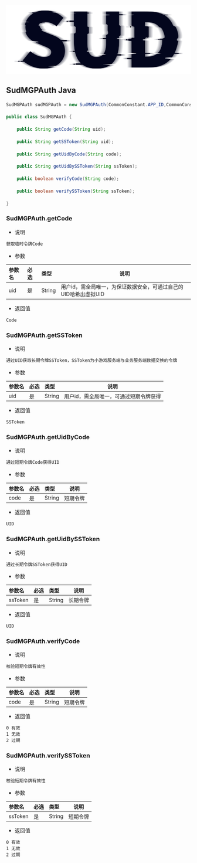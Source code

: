 #

![SUD](../../Resource/logo.png)

## SudMGPAuth Java

```java
SudMGPAuth sudMGPAuth = new SudMGPAuth(CommonConstant.APP_ID,CommonConstant.APP_SECRET);

public class SudMGPAuth {

    public String getCode(String uid);

    public String getSSToken(String uid);

    public String getUidByCode(String code);

    public String getUidBySSToken(String ssToken);

    public boolean verifyCode(String code);

    public boolean verifySSToken(String ssToken);

}
```

### SudMGPAuth.getCode

- 说明

```txt
获取临时令牌Code
```

- 参数

|参数名|必选|类型|说明|
|:----|:---|:-----|-----|
|uid|是|String|用户id，需全局唯一，为保证数据安全，可通过自己的UID哈希出虚拟UID|

- 返回值

```txt
Code
```

### SudMGPAuth.getSSToken

- 说明

```txt
通过UID获取长期令牌SSToken，SSToken为小游戏服务端与业务服务端数据交换的令牌
```

- 参数

|参数名|必选|类型|说明|
|:----|:---|:-----|-----|
|uid|是|String|用户id，需全局唯一，可通过短期令牌获得|

- 返回值

```txt
SSToken
```

### SudMGPAuth.getUidByCode

- 说明

```txt
通过短期令牌Code获得UID
```

- 参数

|参数名|必选|类型|说明|
|:----|:---|:-----|-----|
|code|是|String|短期令牌|

- 返回值

```txt
UID
```

### SudMGPAuth.getUidBySSToken

- 说明

```txt
通过长期令牌SSToken获得UID
```

- 参数

|参数名|必选|类型|说明|
|:----|:---|:-----|-----|
|ssToken|是|String|长期令牌|

- 返回值

```txt
UID
```

### SudMGPAuth.verifyCode

- 说明

```txt
校验短期令牌有效性
```

- 参数

|参数名|必选|类型|说明|
|:----|:---|:-----|-----|
|code|是|String|短期令牌|

- 返回值

```txt
0 有效
1 无效
2 过期
```

### SudMGPAuth.verifySSToken

- 说明

```txt
校验短期令牌有效性
```

- 参数

|参数名|必选|类型|说明|
|:----|:---|:-----|-----|
|ssToken|是|String|短期令牌|

- 返回值

```txt
0 有效
1 无效
2 过期
```
